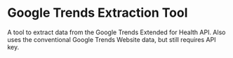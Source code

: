 # Google Trends Extraction Tool
A tool to extract data from the Google Trends Extended for Health API.
Also uses the conventional Google Trends Website data, but still requires API key.
